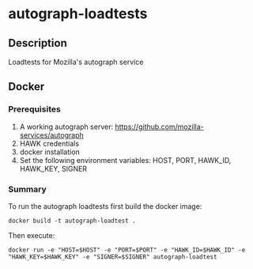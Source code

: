 # autograph-loadtests

## Description
Loadtests for Mozilla's autograph service


## Docker 

### Prerequisites
1. A working autograph server:  https://github.com/mozilla-services/autograph
1. HAWK credentials
1. docker installation
1. Set the following environment variables: HOST, PORT, HAWK_ID, HAWK_KEY, SIGNER

### Summary
To run the autograph loadtests first build the docker image:

```
docker build -t autograph-loadtest .
```

Then execute:

```
docker run -e "HOST=$HOST" -e "PORT=$PORT" -e "HAWK_ID=$HAWK_ID" -e "HAWK_KEY=$HAWK_KEY" -e "SIGNER=$SIGNER" autograph-loadtest
```


